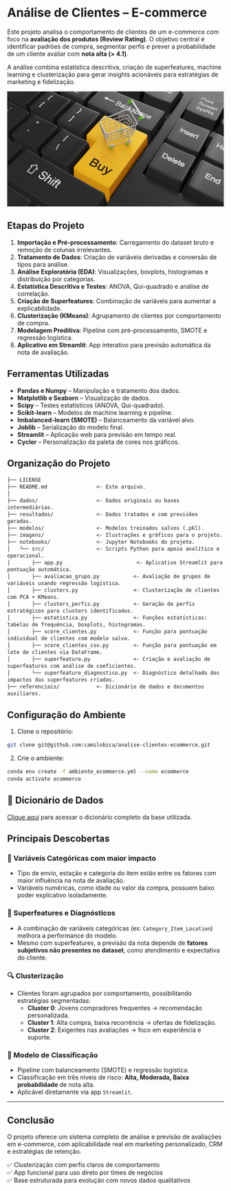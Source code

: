 # Análise de Clientes – E-commerce

Este projeto analisa o comportamento de clientes de um e-commerce com foco na **avaliação dos produtos (Review Rating)**. O objetivo central é identificar padrões de compra, segmentar perfis e prever a probabilidade de um cliente avaliar com **nota alta (> 4.1)**.

A análise combina estatística descritiva, criação de superfeatures, machine learning e clusterização para gerar insights acionáveis para estratégias de marketing e fidelização.

![imagem ilustrativa](imagens/ecommerce_imagem.jpg)

## Etapas do Projeto

1. **Importação e Pré-processamento**: Carregamento do dataset bruto e remoção de colunas irrelevantes.
2. **Tratamento de Dados**: Criação de variáveis derivadas e conversão de tipos para análise.
3. **Análise Exploratória (EDA)**: Visualizações, boxplots, histogramas e distribuição por categorias.
4. **Estatística Descritiva e Testes**: ANOVA, Qui-quadrado e análise de correlação.
5. **Criação de Superfeatures**: Combinação de variáveis para aumentar a explicabilidade.
6. **Clusterização (KMeans)**: Agrupamento de clientes por comportamento de compra.
7. **Modelagem Preditiva**: Pipeline com pré-processamento, SMOTE e regressão logística.
8. **Aplicativo em Streamlit**: App interativo para previsão automática da nota de avaliação.

## Ferramentas Utilizadas

- **Pandas e Numpy** – Manipulação e tratamento dos dados.
- **Matplotlib e Seaborn** – Visualização de dados.
- **Scipy** – Testes estatísticos (ANOVA, Qui-quadrado).
- **Scikit-learn** – Modelos de machine learning e pipeline.
- **Imbalanced-learn (SMOTE)** – Balanceamento da variável alvo.
- **Joblib** – Serialização do modelo final.
- **Streamlit** – Aplicação web para previsão em tempo real.
- **Cycler** – Personalização da paleta de cores nos gráficos.

## Organização do Projeto

```
├── LICENSE
├── README.md                <- Este arquivo.
│
├── dados/                   <- Dados originais ou bases intermediárias.
├── resultados/              <- Dados tratados e com previsões geradas.
├── modelos/                 <- Modelos treinados salvos (.pkl).
├── imagens/                 <- Ilustrações e gráficos para o projeto.
├── notebooks/               <- Jupyter Notebooks do projeto.
│   └── src/                 <- Scripts Python para apoio analítico e operacional.
│       ├── app.py                        <- Aplicativo Streamlit para pontuação automática.
│       ├── avaliacao_grupo.py           <- Avaliação de grupos de variáveis usando regressão logística.
│       ├── clusters.py                  <- Clusterização de clientes com PCA + KMeans.
│       ├── clusters_perfis.py           <- Geração de perfis estratégicos para clusters identificados.
│       ├── estatistica.py               <- Funções estatísticas: tabelas de frequência, boxplots, histogramas.
│       ├── score_clientes.py            <- Função para pontuação individual de clientes com modelo salvo.
│       ├── score_clientes_csv.py        <- Função para pontuação em lote de clientes via DataFrame.
│       ├── superfeature.py              <- Criação e avaliação de superfeatures com análise de coeficientes.
│       └── superfeature_diagnostico.py  <- Diagnóstico detalhado dos impactos das superfeatures criadas.
├── referenciais/            <- Dicionário de dados e documentos auxiliares.
```

## Configuração do Ambiente

1. Clone o repositório:

```bash
git clone git@github.com:camilobica/analise-clientes-ecommerce.git
```

2. Crie o ambiente:

```bash
conda env create -f ambiente_ecommerce.yml --name ecommerce
conda activate ecommerce
```

## 📑 Dicionário de Dados

[Clique aqui](referenciais/dicionario_de_dados.md) para acessar o dicionário completo da base utilizada.

## Principais Descobertas

### 🎯 Variáveis Categóricas com maior impacto

- Tipo de envio, estação e categoria do item estão entre os fatores com maior influência na nota de avaliação.
- Variáveis numéricas, como idade ou valor da compra, possuem baixo poder explicativo isoladamente.

### 🔧 Superfeatures e Diagnósticos

- A combinação de variáveis categóricas (ex: `Category_Item_Location`) melhora a performance do modelo.
- Mesmo com superfeatures, a previsão da nota depende de **fatores subjetivos não presentes no dataset**, como atendimento e expectativa do cliente.

### 🔍 Clusterização

- Clientes foram agrupados por comportamento, possibilitando estratégias segmentadas:
  - **Cluster 0**: Jovens compradores frequentes → recomendação personalizada.
  - **Cluster 1**: Alta compra, baixa recorrência → ofertas de fidelização.
  - **Cluster 2**: Exigentes nas avaliações → foco em experiência e suporte.

### 🤖 Modelo de Classificação

- Pipeline com balanceamento (SMOTE) e regressão logística.
- Classificação em três níveis de risco: **Alta, Moderada, Baixa probabilidade** de nota alta.
- Aplicável diretamente via app `Streamlit`.

---

## Conclusão

O projeto oferece um sistema completo de análise e previsão de avaliações em e-commerce, com aplicabilidade real em marketing personalizado, CRM e estratégias de retenção.

✅ Clusterização com perfis claros de comportamento  
✅ App funcional para uso direto por times de negócios  
✅ Base estruturada para evolução com novos dados qualitativos
